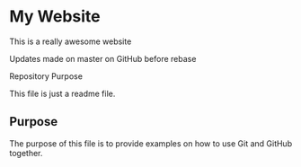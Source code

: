 # My Website	

This is a really awesome website

Updates made on master on GitHub before rebase

Repository Purpose

This file is just a readme file.

## Purpose 

The purpose of this file is to provide examples 
on how to use Git and GitHub together.